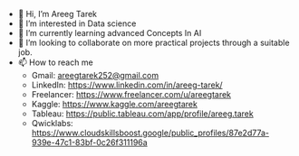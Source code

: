 - 👋 Hi, I’m Areeg Tarek
- 👀 I’m interested in Data science 
- 🌱 I’m currently learning advanced Concepts In AI
- 💞️ I’m looking to collaborate on more practical projects through a suitable job.
- 📫 How to reach me
  * Gmail: areegtarek252@gmail.com
  * LinkedIn: https://www.linkedin.com/in/areeg-tarek/
  * Freelancer: https://www.freelancer.com/u/areegtarek
  * Kaggle: https://www.kaggle.com/areegtarek
  * Tableau: https://public.tableau.com/app/profile/areeg.tarek
  * Qwicklabs: https://www.cloudskillsboost.google/public_profiles/87e2d77a-939e-47c1-83bf-0c26f311196a

<!---
areegtarek/areegtarek is a ✨ special ✨ repository because its `README.md` (this file) appears on your GitHub profile.
You can click the Preview link to take a look at your changes.
--->
